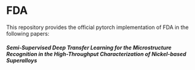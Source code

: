 # FDA

This repository provides the official pytorch implementation of FDA in the following papers:

##### Semi-Supervised Deep Transfer Learning for the Microstructure Recognition in the High-Throughput Characterization of Nickel-based Superalloys
